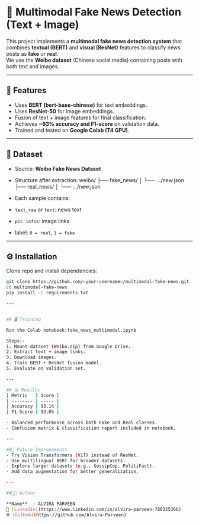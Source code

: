 # 📰 Multimodal Fake News Detection (Text + Image)

This project implements a **multimodal fake news detection system** that combines **textual (BERT)** and **visual (ResNet)** features to classify news posts as **fake** or **real**.  
We use the **Weibo dataset** (Chinese social media) containing posts with both text and images.

---

## 🚀 Features
- Uses **BERT (bert-base-chinese)** for text embeddings.  
- Uses **ResNet-50** for image embeddings.  
- Fusion of text + image features for final classification.  
- Achieves **~93% accuracy and F1-score** on validation data.  
- Trained and tested on **Google Colab (T4 GPU)**.  

---

## 📂 Dataset
- Source: **Weibo Fake News Dataset**  
- Structure after extraction:
weibo/
├── fake_news/
│ └── .../new.json
├── real_news/
│ └── .../new.json


- Each sample contains:
- `text_raw` or `text`: news text  
- `pic_infos`: image links  
- label: `0 = real`, `1 = fake`

---

## ⚙️ Installation
Clone repo and install dependencies:
```bash
git clone https://github.com/<your-username>/multimodal-fake-news.git
cd multimodal-fake-news
pip install -r requirements.txt

---


## 🖥️ Training

Run the Colab notebook:fake_news_multimodal.ipynb

Steps:-
1. Mount dataset (Weibo.zip) from Google Drive.
2. Extract text + image links.
3. Download images.
4. Train BERT + ResNet fusion model.
5. Evaluate on validation set.

---

## 📊 Results
| Metric   | Score |
| -------- | ----- |
| Accuracy | 93.1% |
| F1-Score | 93.0% |

- Balanced performance across both Fake and Real classes.
- Confusion matrix & classification report included in notebook.

---

##📌 Future Improvements
- Try Vision Transformers (ViT) instead of ResNet.
- Use multilingual BERT for broader datasets.
- Explore larger datasets (e.g., GossipCop, PolitiFact).
- Add data augmentation for better generalization.

---

##👩‍💻 Author

**Name**  : ALVIRA PARVEEN  
🔗 [LinkedIn](https://www.linkedin.com/in/alvira-parveen-78022536b)  
🌐 [GitHub](https://github.com/Alvira-Parveen)
